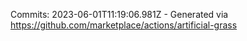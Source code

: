 Commits: 2023-06-01T11:19:06.981Z - Generated via https://github.com/marketplace/actions/artificial-grass
<br>
